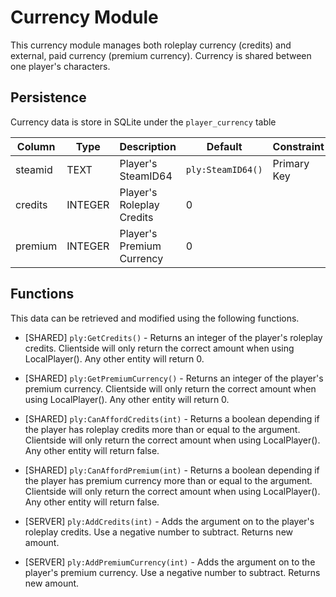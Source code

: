 # Currency Module

This currency module manages both roleplay currency (credits) and external, paid currency (premium currency).
Currency is shared between one player's characters.

## Persistence

Currency data is store in SQLite under the `player_currency` table

| Column    | Type    | Description                 | Default           | Constraint    |
|-----------|---------|-----------------------------|-------------------|---------------|
| steamid   | TEXT    | Player's SteamID64          | `ply:SteamID64()` | Primary Key   |
| credits   | INTEGER | Player's Roleplay Credits   | 0                 |               |
| premium   | INTEGER | Player's Premium Currency   | 0                 |               |

## Functions

This data can be retrieved and modified using the following functions.
* [SHARED] `ply:GetCredits()` - Returns an integer of the player's roleplay credits. Clientside will only return the correct amount when using LocalPlayer(). Any other entity will return 0.
* [SHARED] `ply:GetPremiumCurrency()` - Returns an integer of the player's premium currency. Clientside will only return the correct amount when using LocalPlayer(). Any other entity will return 0.

* [SHARED] `ply:CanAffordCredits(int)` - Returns a boolean depending if the player has roleplay credits more than or equal to the argument. Clientside will only return the correct amount when using LocalPlayer(). Any other entity will return false.
* [SHARED] `ply:CanAffordPremium(int)` - Returns a boolean depending if the player has premium currency more than or equal to the argument. Clientside will only return the correct amount when using LocalPlayer(). Any other entity will return false.

* [SERVER] `ply:AddCredits(int)` - Adds the argument on to the player's roleplay credits. Use a negative number to subtract. Returns new amount.
* [SERVER] `ply:AddPremiumCurrency(int)` - Adds the argument on to the player's premium currency. Use a negative number to subtract. Returns new amount.